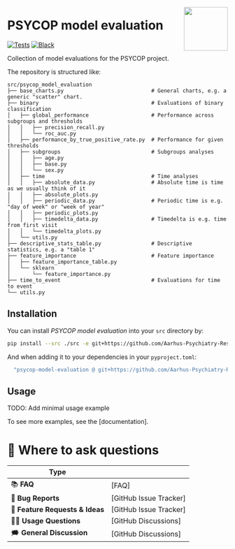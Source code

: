 <a href="https://github.com/Aarhus-Psychiatry-Research/psycop-model-evaluation"><img src="https://github.com/Aarhus-Psychiatry-Research/psycop-model-evaluation/blob/main/docs/_static/icon.png?raw=true" width="100" align="right"/></a>

# PSYCOP model evaluation

<!-- [![PyPI](https://img.shields.io/pypi/v/psycop-model-evaluation.svg)][pypi status] -->
<!-- [![Python Version](https://img.shields.io/pypi/pyversions/psycop-model-evaluation)][pypi status] -->
<!-- [![documentation](https://github.com/Aarhus-Psychiatry-Research/psycop-model-evaluation/workflows/documentation/badge.svg)][documentation] -->
[![Tests](https://github.com/Aarhus-Psychiatry-Research/psycop-model-evaluation/workflows/tests/badge.svg)][tests]
[![Black](https://img.shields.io/badge/code%20style-black-000000.svg)][black]

<!-- [pypi status]: https://pypi.org/project/psycop-model-evaluation/ -->
<!-- [documentation]: https://Aarhus-Psychiatry-Research.github.io/psycop-model-evaluation/ -->
[tests]: https://github.com/Aarhus-Psychiatry-Research/psycop-model-evaluation/actions?workflow=Tests
[black]: https://github.com/psf/black

Collection of model evaluations for the PSYCOP project.

The repository is structured like:
```
src/psycop_model_evaluation
├── base_charts.py                            # General charts, e.g. a generic "scatter" chart.
├── binary                                    # Evaluations of binary classification
│   ├── global_performance                    # Performance across subgroups and thresholds
│   │   ├── precision_recall.py
│   │   └── roc_auc.py
│   ├── performance_by_true_positive_rate.py  # Performance for given thresholds
│   ├── subgroups                             # Subgroups analyses
│   │   ├── age.py
│   │   ├── base.py
│   │   └── sex.py
│   ├── time                                  # Time analyses
│   │   ├── absolute_data.py                  # Absolute time is time as we usually think of it
│   │   ├── absolute_plots.py
│   │   ├── periodic_data.py                  # Periodic time is e.g. "day of week" or "week of year"
│   │   ├── periodic_plots.py
│   │   ├── timedelta_data.py                 # Timedelta is e.g. time from first visit
│   │   └── timedelta_plots.py
│   └── utils.py
├── descriptive_stats_table.py                # Descriptive statistics, e.g. a "table 1"
├── feature_importance                        # Feature importance
│   ├── feature_importance_table.py
│   └── sklearn
│       └── feature_importance.py
├── time_to_event                             # Evaluations for time to event
└── utils.py
```

## Installation

You can install _PSYCOP model evaluation_ into your `src` directory by:

```bash
pip install --src ./src -e git+https://github.com/Aarhus-Psychiatry-Research/psycop-model-evaluation#egg=psycop_model_evaluation
```

And when adding it to your dependencies in your `pyproject.toml`:

```bash
  "psycop-model-evaluation @ git+https://github.com/Aarhus-Psychiatry-Research/psycop-model-evaluation#egg=psycop_model_evaluation",
```

## Usage

TODO: Add minimal usage example

To see more examples, see the [documentation].
<!--
# 📖 Documentation

| Documentation         |                                                  |
| --------------------- | ------------------------------------------------ |
| 🔧 **[Installation]**  | Installation instructions for using this package |
| 📖 **[Documentation]** | A minimal and developing documentation           |
| 👩‍💻 **[Tutorials]**     | Tutorials for using this package                 |
| 🎛️ **[API Reference]** | API reference for this package                   |
| 📚 **[FAQ]**           | Frequently asked questions                       |
-->

# 💬 Where to ask questions

| Type                           |                        |
| ------------------------------ | ---------------------- |
| 📚 **FAQ**                      | [FAQ]                  |
| 🚨 **Bug Reports**              | [GitHub Issue Tracker] |
| 🎁 **Feature Requests & Ideas** | [GitHub Issue Tracker] |
| 👩‍💻 **Usage Questions**          | [GitHub Discussions]   |
| 🗯 **General Discussion**       | [GitHub Discussions]   |

<!-- [Documentation]: https://MartinBernstorff.github.io/psycop-model-evaluation/index.html
[Installation]: https://MartinBernstorff.github.io/psycop-model-evaluation/installation.html
[Tutorials]: https://MartinBernstorff.github.io/psycop-model-evaluation/tutorials.html
[API Reference]: https://MartinBernstorff.github.io/psycop-model-evaluation/references.html
[FAQ]: https://MartinBernstorff.github.io/psycop-model-evaluation/faq.html
[github issue tracker]: https://github.com/MartinBernstorff/psycop-model-evaluation/issues
[github discussions]: https://github.com/MartinBernstorff/psycop-model-evaluation/discussions
-->
